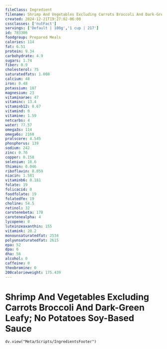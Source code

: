 ```yaml
---
fileClass: Ingredient
filename: Shrimp And Vegetables Excluding Carrots Broccoli And Dark-Green Leafy; No Potatoes Soy-Based Sauce
created: 2024-12-21T19:27:02-06:00
cssclasses: ['nutFact']
servings: ['Default | 100g','1 cup | 217']
id: 783386
foodgroup: Prepared Meals
calories: 114
fat: 6.51
protein: 9.34
carbohydrate: 4.9
sugars: 1.74
fiber: 0.9
cholesterol: 75
saturatedfats: 1.008
calcium: 48
iron: 0.48
potassium: 187
magnesium: 23
vitaminarae: 47
vitaminc: 13.4
vitaminb12: 0.67
vitamind: 0
vitamine: 1.59
netcarbs: 4
water: 77.57
omega3s: 114
omega6s: 2160
pralscore: 4.545
phosphorus: 139
sodium: 242
zinc: 0.76
copper: 0.158
selenium: 18.6
thiamin: 0.046
riboflavin: 0.059
niacin: 1.581
vitaminb6: 0.181
folate: 19
folicacid: 0
foodfolate: 19
folatedfe: 19
choline: 54.5
retinol: 32
carotenebeta: 178
carotenealpha: 4
lycopene: 0
luteinzeaxanthin: 155
vitamink: 20.2
monounsaturatedfat: 2534
polyunsaturatedfat: 2615
epa: 52
dpa: 6
dha: 56
alcohol: 0
caffeine: 0
theobromine: 0
200calorieweight: 175.439
---
```


# Shrimp And Vegetables Excluding Carrots Broccoli And Dark-Green Leafy; No Potatoes Soy-Based Sauce

```dataviewjs
dv.view("Meta/Scripts/IngredientsFooter")
```
